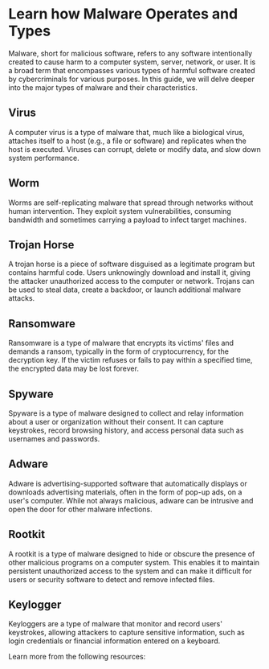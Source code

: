 # Learn how Malware Operates and Types

Malware, short for malicious software, refers to any software intentionally created to cause harm to a computer system, server, network, or user. It is a broad term that encompasses various types of harmful software created by cybercriminals for various purposes. In this guide, we will delve deeper into the major types of malware and their characteristics.

Virus
-----

A computer virus is a type of malware that, much like a biological virus, attaches itself to a host (e.g., a file or software) and replicates when the host is executed. Viruses can corrupt, delete or modify data, and slow down system performance.

Worm
----

Worms are self-replicating malware that spread through networks without human intervention. They exploit system vulnerabilities, consuming bandwidth and sometimes carrying a payload to infect target machines.

Trojan Horse
------------

A trojan horse is a piece of software disguised as a legitimate program but contains harmful code. Users unknowingly download and install it, giving the attacker unauthorized access to the computer or network. Trojans can be used to steal data, create a backdoor, or launch additional malware attacks.

Ransomware
----------

Ransomware is a type of malware that encrypts its victims' files and demands a ransom, typically in the form of cryptocurrency, for the decryption key. If the victim refuses or fails to pay within a specified time, the encrypted data may be lost forever.

Spyware
-------

Spyware is a type of malware designed to collect and relay information about a user or organization without their consent. It can capture keystrokes, record browsing history, and access personal data such as usernames and passwords.

Adware
------

Adware is advertising-supported software that automatically displays or downloads advertising materials, often in the form of pop-up ads, on a user's computer. While not always malicious, adware can be intrusive and open the door for other malware infections.

Rootkit
-------

A rootkit is a type of malware designed to hide or obscure the presence of other malicious programs on a computer system. This enables it to maintain persistent unauthorized access to the system and can make it difficult for users or security software to detect and remove infected files.

Keylogger
---------

Keyloggers are a type of malware that monitor and record users' keystrokes, allowing attackers to capture sensitive information, such as login credentials or financial information entered on a keyboard.

Learn more from the following resources: